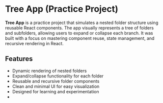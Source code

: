 # Tree App (Practice Project)

**Tree App** is a practice project that simulates a nested folder structure using reusable React components. The app visually represents a tree of folders and subfolders, allowing users to expand or collapse each branch. It was built with a focus on mastering component reuse, state management, and recursive rendering in React.

## Features

- Dynamic rendering of nested folders
- Expand/collapse functionality for each folder
- Reusable and recursive folder components
- Clean and minimal UI for easy visualization
- Designed for learning and experimentation
- 
